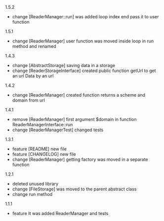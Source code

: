 1.5.2

* change [ReaderManager::run] was added loop index end pass it to user function

1.5.1

* change [ReaderManager] user function was moved inside loop in run method and renamed

1.4.3

* change [AbstractStorage] saving data in a storage
* change [ReaderStorageInterface] created public function getUrl to get an url Data by an url

1.4.2

* change [ReaderManager] created function returns a scheme and domain from url

1.4.1

* remove [ReaderManager] first argument $domain in function ReaderManagerInterface::run
* change [ReaderManagerTest] changed tests

1.3.1

* feature [README] new file
* feature [CHANGELOG] new file
* change [ReaderManager] getting factory was moved in a separate function 

1.2.1

* deleted unused library
* change [FileStorage]  was moved to the parent abstract class
* change run method

1.1.1

* feature It was added ReaderManager and tests